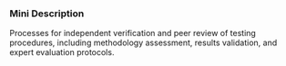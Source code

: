 ### Mini Description

Processes for independent verification and peer review of testing procedures, including methodology assessment, results validation, and expert evaluation protocols.

